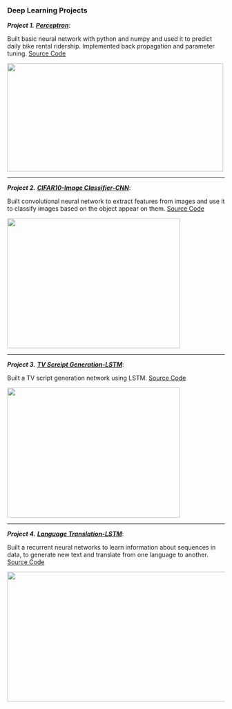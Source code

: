 ### Deep Learning Projects


***Project 1.*** [***Perceptron***](https://github.com/sadhi003/DLND-perceptron/blob/master/dlnd-your-first-neural-network.ipynb): 

Built basic neural network with python and numpy and used it to predict daily bike rental ridership. Implemented back propagation and parameter tuning. [Source Code](https://github.com/sadhi003/DLND-perceptron)

<img src = "https://i.stack.imgur.com/KUvpQ.png" width="500" height="250" />


 
 --------------------------------------

***Project 2.*** [***CIFAR10-Image Classifier-CNN***](https://github.com/sadhi003/DLND-cifar10/blob/master/dlnd_image_classification.ipynb): 

Built convolutional neural network to extract features from images and use it to classify images based on the object appear on them. [Source Code](https://github.com/sadhi003/DLND-cifar10)

<img src = "https://github.com/Vasuji/Machine-Learning-Projects/blob/master/pic/cifar.png?raw=true" width="400" height="300" />




 --------------------------------------

***Project 3.*** [***TV Screipt Generation-LSTM***](https://github.com/sadhi003/DLND-tv-script-generation/blob/master/dlnd_tv_script_generation.ipynb): 

Built a TV script generation network using LSTM. [Source Code](https://github.com/sadhi003/DLND-tv-script-generation)

<img src = "http://karpathy.github.io/assets/rnn/charseq.jpeg" width="400" height="300" />


 
 --------------------------------------

***Project 4.*** [***Language Translation-LSTM***](https://github.com/sadhi003/DLND-language-translation/blob/master/dlnd_language_translation.ipynb): 

Built a recurrent neural networks to learn information about sequences in data, to generate new text and translate from one language to another. [Source Code](https://github.com/sadhi003/DLND-language-translation)

<img src = "http://d3kbpzbmcynnmx.cloudfront.net/wp-content/uploads/2015/09/Screen-Shot-2015-09-17-at-10.39.06-AM.png" width="600" height="300" />


